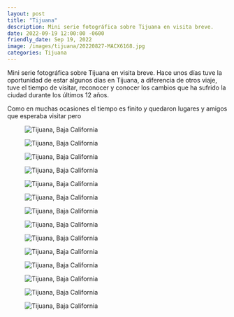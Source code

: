 ```yaml
---
layout: post
title: "Tijuana"
description: Mini serie fotográfica sobre Tijuana en visita breve.
date: 2022-09-19 12:00:00 -0600
friendly_date: Sep 19, 2022
image: /images/tijuana/20220827-MACX6168.jpg
categories: Tijuana
---
```


<div class="prose lg:prose-xl mx-auto mt-6">
  <p>Mini serie fotográfica sobre Tijuana en visita breve. Hace unos días tuve la oportunidad de estar algunos días en Tijuana, a diferencia de
  otros viaje, tuve el tiempo de visitar, reconocer y conocer los cambios que ha sufrido la ciudad durante los últimos 12 años.</p>
  <p>Como en muchas ocasiones el tiempo es finito y quedaron lugares y amigos que esperaba visitar pero </p>
</div>

<div class="grid gap-x-8 gap-y-24 grid-cols-2 mt-20" data-controller="reveal" data-reveal-animation-class="reveal" data-modal-target="container">
  <div>
    <figure class="relative">
      <a href="#" class="absolute block inset-0 z-10" data-action="modal#toggle"></a>
      <img src="/images/tijuana/20220827-MACX6124.jpg" loading="lazy" class="w-full" alt="Tijuana, Baja California" data-description="Tijuana, Baja California" />
    </figure>
  </div>
  <div>
    <figure class="relative">
      <a href="#" class="absolute block inset-0 z-10" data-action="modal#toggle"></a>
      <img src="/images/tijuana/20220827-MACX6141.jpg" loading="lazy" class="w-full" alt="Tijuana, Baja California" data-description="Tijuana, Baja California" />
    </figure>
  </div>

  <div class="col-span-2">
    <figure class="pl-12 md:pl-40 relative">
      <a href="#" class="absolute block inset-0 z-10" data-action="modal#toggle"></a>
      <img src="/images/tijuana/20220827-MACX6139.jpg" loading="lazy" class="w-full md:w-2/3" alt="Tijuana, Baja California" data-description="Tijuana, Baja Califronia" />
    </figure>
  </div>

  <div>
    <figure class="relative">
      <a href="#" class="absolute block inset-0 z-10" data-action="modal#toggle"></a>
      <img src="/images/tijuana/20220827-MACX6150.jpg" loading="lazy" class="w-full" alt="Tijuana, Baja California" data-description="Tijuana, Baja California" />
    </figure>
  </div>
  <div>
    <figure class="relative">
      <a href="#" class="absolute block inset-0 z-10" data-action="modal#toggle"></a>
      <img src="/images/tijuana/20220827-MACX6102.jpg" loading="lazy" class="w-full" alt="Tijuana, Baja California" data-description="Tijuana, Baja California" />
    </figure>
  </div>

  <div class="col-span-2">
    <figure class="pl-12 md:pl-40 relative">
      <a href="#" class="absolute block inset-0 z-10" data-action="modal#toggle"></a>
      <img src="/images/tijuana/20220826-MACX5918.jpg" loading="lazy" class="w-full md:w-2/3" alt="Tijuana, Baja California" data-description="Tijuana, Baja Califronia" />
    </figure>
  </div>

  <div>
  </div>
  <div>
    <figure class="relative">
      <a href="#" class="absolute block inset-0 z-10" data-action="modal#toggle"></a>
      <img src="/images/tijuana/20220828-MACX6177.jpg" loading="lazy" class="w-full" alt="Tijuana, Baja California" data-description="Tijuana, Baja California" />
    </figure>
  </div>

  <div>
    <figure class="relative">
      <a href="#" class="absolute block inset-0 z-10" data-action="modal#toggle"></a>
      <img src="/images/tijuana/20220827-MACX6110.jpg" loading="lazy" class="w-full" alt="Tijuana, Baja California" data-description="Tijuana, Baja California" />
    </figure>
  </div>
  <div>
    <figure class="relative">
      <a href="#" class="absolute block inset-0 z-10" data-action="modal#toggle"></a>
      <img src="/images/tijuana/20220827-MACX6119.jpg" loading="lazy" class="w-full" alt="Tijuana, Baja California" data-description="Tijuana, Baja California" />
    </figure>
  </div>

  <div class="col-span-2">
    <figure class="pl-12 md:pl-40 relative">
      <a href="#" class="absolute block inset-0 z-10" data-action="modal#toggle"></a>
      <img src="/images/tijuana/20220827-MACX6148.jpg" loading="lazy" class="w-full md:w-2/3" alt="Tijuana, Baja California" data-description="Tijuana, Baja Califronia" />
    </figure>
  </div>

  <div>
  </div>
  <div>
    <figure class="relative">
      <a href="#" class="absolute block inset-0 z-10" data-action="modal#toggle"></a>
      <img src="/images/tijuana/20220827-MACX6159.jpg" loading="lazy" class="w-full" alt="Tijuana, Baja California" data-description="Tijuana, Baja California" />
    </figure>
  </div>

  <div class="col-span-2">
    <figure class="relative">
      <a href="#" class="absolute block inset-0 z-10" data-action="modal#toggle"></a>
      <img src="/images/tijuana/20220827-MACX6168.jpg" loading="lazy" class="w-full" alt="Tijuana, Baja California" data-description="Tijuana, Baja California" />
    </figure>
  </div>

  <div>
    <figure class="relative">
      <a href="#" class="absolute block inset-0 z-10" data-action="modal#toggle"></a>
      <img src="/images/tijuana/20220912-L1000450.jpg" loading="lazy" class="w-full" alt="Tijuana, Baja California" data-description="Tijuana, Baja California" />
    </figure>
  </div>
  <div></div>

  <div class="col-span-2">
    <figure class="relative">
      <a href="#" class="absolute block inset-0 z-10" data-action="modal#toggle"></a>
      <img src="/images/tijuana/20220912-L1000448.jpg" loading="lazy" class="w-full" alt="Tijuana, Baja California" data-description="Tijuana, Baja California" />
    </figure>
  </div>
</div>
